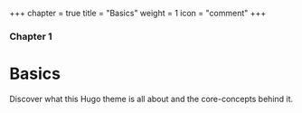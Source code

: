 +++
chapter = true
title = "Basics"
weight = 1
icon = "comment"
+++

### Chapter 1

# Basics

Discover what this Hugo theme is all about and the core-concepts behind it.
